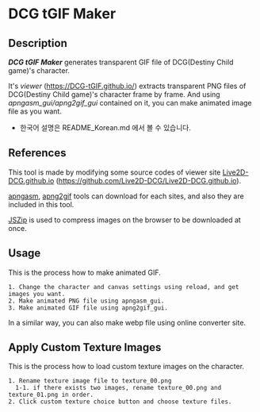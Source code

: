 DCG tGIF Maker
================================

## Description

**_DCG tGIF Maker_** generates transparent GIF file of DCG(Destiny Child game)'s character. 

It's *viewer* (https://DCG-tGIF.github.io/) extracts transparent PNG files of DCG(Destiny Child game)'s character frame by frame.
And using *apngasm_gui/apng2gif_gui* contained on it, you can make animated image file as you want.

 - 한국어 설명은 README_Korean.md 에서 볼 수 있습니다.


## References

This tool is made by modifying some source codes of viewer site [Live2D-DCG.github.io](https://live2d-dcg.github.io/) (https://github.com/Live2D-DCG/Live2D-DCG.github.io).

[apngasm](http://apngasm.sourceforge.net/), [apng2gif](http://apng2gif.sourceforge.net/) tools can download for each sites, and also they are included in this tool.

[JSZip](https://stuk.github.io/jszip/) is used to compress images on the browser to be downloaded at once.


## Usage

This is the process how to make animated GIF.

    1. Change the character and canvas settings using reload, and get images you want.
    2. Make animated PNG file using apngasm_gui.
    3. Make animated GIF file using apng2gif_gui.

In a similar way, you can also make webp file using online converter site.


## Apply Custom Texture Images

This is the process how to load custom texture images on the character.

    1. Rename texture image file to texture_00.png
      1-1. if there exists two images, rename texture_00.png and texture_01.png in order.
    2. Click custom texture choice button and choose texture files.

